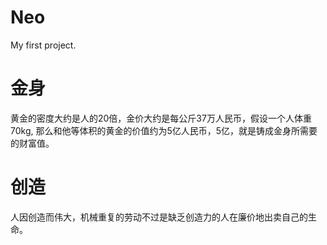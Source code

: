 # Neo
My first project.

# 金身
黄金的密度大约是人的20倍，金价大约是每公斤37万人民币，假设一个人体重70kg,
那么和他等体积的黄金的价值约为5亿人民币，5亿，就是铸成金身所需要的财富值。

# 创造
人因创造而伟大，机械重复的劳动不过是缺乏创造力的人在廉价地出卖自己的生命。
